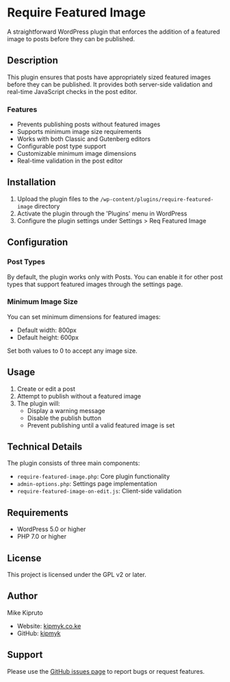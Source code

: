 # Require Featured Image

A straightforward WordPress plugin that enforces the addition of a featured image to posts before they can be published.

## Description

This plugin ensures that posts have appropriately sized featured images before they can be published. It provides both server-side validation and real-time JavaScript checks in the post editor.

### Features

- Prevents publishing posts without featured images
- Supports minimum image size requirements
- Works with both Classic and Gutenberg editors
- Configurable post type support
- Customizable minimum image dimensions
- Real-time validation in the post editor

## Installation

1. Upload the plugin files to the `/wp-content/plugins/require-featured-image` directory
2. Activate the plugin through the 'Plugins' menu in WordPress
3. Configure the plugin settings under Settings > Req Featured Image

## Configuration

### Post Types

By default, the plugin works only with Posts. You can enable it for other post types that support featured images through the settings page.

### Minimum Image Size

You can set minimum dimensions for featured images:
- Default width: 800px
- Default height: 600px

Set both values to 0 to accept any image size.

## Usage

1. Create or edit a post
2. Attempt to publish without a featured image
3. The plugin will:
   - Display a warning message
   - Disable the publish button
   - Prevent publishing until a valid featured image is set

## Technical Details

The plugin consists of three main components:

- `require-featured-image.php`: Core plugin functionality
- `admin-options.php`: Settings page implementation
- `require-featured-image-on-edit.js`: Client-side validation

## Requirements

- WordPress 5.0 or higher
- PHP 7.0 or higher

## License

This project is licensed under the GPL v2 or later.

## Author

Mike Kipruto
- Website: [kipmyk.co.ke](https://kipmyk.co.ke/)
- GitHub: [kipmyk](https://github.com/kipmyk)

## Support

Please use the [GitHub issues page](https://github.com/kipmyk/require-featured-image/issues) to report bugs or request features.
